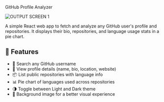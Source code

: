 GitHub Profile Analyzer

![OUTPUT SCREEN 1](https://github.com/user-attachments/assets/49c0679b-8758-42d4-a86e-9a36e1efc99e)


A simple React web app to fetch and analyze any GitHub user's profile and repositories. It displays their bio, repositories, and language usage stats in a pie chart.

## 🚀 Features

- 🔎 Search any GitHub username
- 📄 View profile details (name, bio, location, website)
- 📦 List public repositories with language info
- 📊 Pie chart of languages used across repositories
- 🌗 Toggle between Light and Dark theme
- 🎨 Background image for a better visual experience

